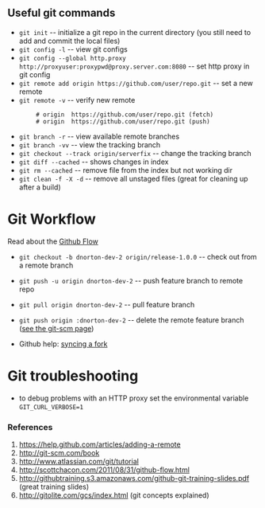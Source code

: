 Useful git commands
-------------------

* `git init` -- initialize a git repo in the current directory (you still need to add and commit the local files)
* `git config -l` -- view git configs
* `git config --global http.proxy http://proxyuser:proxypwd@proxy.server.com:8080` -- set http proxy in git config        
* `git remote add origin https://github.com/user/repo.git` -- set a new remote        
* `git remote -v` -- verify new remote

```
        # origin  https://github.com/user/repo.git (fetch)
        # origin  https://github.com/user/repo.git (push)
```  

* `git branch -r` -- view available remote branches
* `git branch -vv` -- view the tracking branch
* `git checkout --track origin/serverfix` -- change the tracking branch
* `git diff --cached` -- shows changes in index  
* `git rm --cached` -- remove file from the index but not working dir
* `git clean -f -X -d` -- remove all unstaged files (great for cleaning up after a build)

Git Workflow
============

Read about the [Github Flow](http://scottchacon.com/2011/08/31/github-flow.html)

* `git checkout -b dnorton-dev-2 origin/release-1.0.0` -- check out from a remote branch
* `git push -u origin dnorton-dev-2` -- push feature branch to remote repo
* `git pull origin dnorton-dev-2` -- pull feature branch
* `git push origin :dnorton-dev-2` -- delete the remote feature branch ([see the git-scm page](http://git-scm.com/book/en/Git-Branching-Remote-Branches#Deleting-Remote-Branches))

* Github help: [syncing a fork](https://help.github.com/articles/syncing-a-fork)



Git troubleshooting
===================

- to debug problems with an HTTP proxy set the environmental variable `GIT_CURL_VERBOSE=1`


### References

1. https://help.github.com/articles/adding-a-remote
2. http://git-scm.com/book
3. http://www.atlassian.com/git/tutorial
4. http://scottchacon.com/2011/08/31/github-flow.html
5. http://githubtraining.s3.amazonaws.com/github-git-training-slides.pdf (great training slides)
6. http://gitolite.com/gcs/index.html (git concepts explained)
